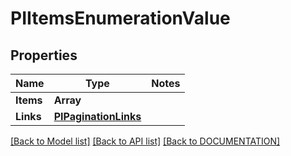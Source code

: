 # PIItemsEnumerationValue

## Properties
Name | Type | Notes
------------ | ------------- | -------------
**Items** | **Array<PIEnumerationValue>**
**Links** | **[**PIPaginationLinks**](../models/PIPaginationLinks.md)**

[[Back to Model list]](../../DOCUMENTATION.md#documentation-for-models) [[Back to API list]](../../DOCUMENTATION.md#documentation-for-api-endpoints) [[Back to DOCUMENTATION]](../../DOCUMENTATION.md)
